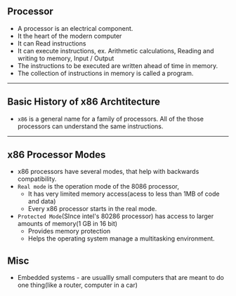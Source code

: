 ## Processor
- A processor is an electrical component.
- It the heart of the modern computer
- It can Read instructions
- It can execute instructions, ex. Arithmetic calculations, Reading and writing to memory, Input / Output
- The instructions to be executed are written ahead of time in memory.
- The collection of instructions in memory is called a program.
---

## Basic History of x86 Archtitecture
- `x86` is a general name for a family of processors. All of the those processors can understand the same instructions.
---

## x86 Processor Modes
- x86 processors have several modes, that help with backwards compatibility.
- `Real mode` is the operation mode of the 8086 processor, 
    - It has very limited memory access(acess to less than 1MB of code and data)
    - Every x86 processor starts in the real mode.
- `Protected Mode`(SInce intel's 80286 processor)  has access to larger amounts of memory(1 GB in 16 bit)
    - Provides memory protection
    - Helps the operating system manage a multitasking environment.

## Misc
- Embedded systems - are usuallly small computers that are meant to do one thing(like a router, computer in a car)